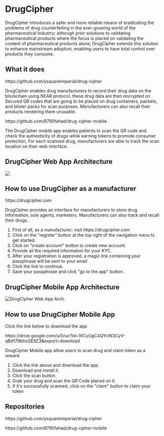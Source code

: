 <h1>DrugCipher</h1>

<p>DrugCipher introduces a safer and more reliable means of eradicating the
problems of drug counterfeiting in the ever-growing world of the pharmaceutical
Industry; although prior solutions to validating pharmaceutical products where
the focus is placed on validating the content of pharmaceutical products alone;
DrugCipher extends this solution to enhance mainstream adoption, enabling
users to have total control over products they consume.</p>

<h2>What it does</h2>

<p>https://github.com/ysquareimperial/drug-cipher</p>
<p>DrugCipher enables drug manufacturers to record their drug data on the blockchain using 
NEAR protocol, these drug data are then encrypted on Secured QR codes that are going to be 
placed on drug containers, packets, and blister packs for scan purposes. Manufacturers can 
also recall their products rendering them unusable.</p> 

<p>https://github.com/8790fahad/drug-cipher-mobile</p>
<p>The DrugCipher mobile app enables 
patients to scan the QR code and check the authenticity of drugs while earning tokens to 
promote consumer protection. For each scanned drug, manufacturers are able to track the scan 
location on their web interface.</p>

<h2>DrugCipher Web App Architecture</h2>

<img src="https://res.cloudinary.com/dx5ilizca/image/upload/v1669375286/DrugCipher-Mobile_App_x7qx2j.png">

<h2>How to use DrugCipher as a manufacturer</h2>
<P>https://drugcipher.com</p>
<p>DrugCipher provides an interface for manufacturers to store drug information, sole agents, marketers. Manufacturers can also track and recall their drugs.</p>
<ol>
<li>First of all, as a manufacturer; visit https://drugcipher.com</li>
<li>Click on the "register" button at the top right of the navigation menu to get started.</li>
<li>Click on "create account" button to create new account.</li>
<li>Provide all the required information for your KYC.</li>
<li>After your registration is approved, a magic link containing your passphrase will be sent to your email</li>
<li>Click the link to continue.</li>
<li>Save your passphrase and click "go to the app" button.</li>
</ol>


<h2>DrugCipher Mobile App Architecture</h2>

<img src="https://res.cloudinary.com/dx5ilizca/image/upload/v1669375287/DrugCipher-Web_App_flexoq.png" alt="DrugCipher Web App Arch.">

<h2>How to use DrugCipher Mobile App</h2>
<p>Click the link below to download the app</p>
<p>https://drive.google.com/u/0/uc?id=1ItCyUgC4QYclN3CyV-qBd179bhzQE9Z3&export=download</p>
<p>DrugCipher Mobile app allow users to scan drug and claim token as a reward.</p>
<ol>
<li>Click the link above and download the app.</li>
<li>Download and install it.</li>
<li>Click the scan button.</li>
<li>Grab your drug and scan the QR Code placed on it.</li>
<li>If it's successfully scanned, click on the "claim" button to claim your token</li>
</ol>

<h2>Repositories</h2>
<p>https://github.com/ysquareimperial/drug-cipher</p>
<p>https://github.com/8790fahad/drug-cipher-mobile</p>


